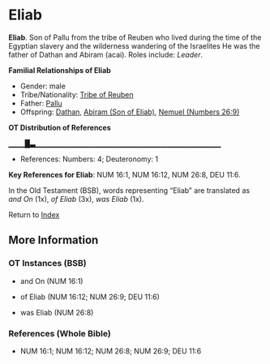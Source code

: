 # Eliab
**Eliab**. 
Son of Pallu from the tribe of Reuben who lived during the time of the Egyptian slavery and the wilderness wandering of the Israelites He was the father of Dathan and Abiram (acai). 
Roles include: 
_Leader_. 




**Familial Relationships of Eliab**


* Gender: male
* Tribe/Nationality: [Tribe of Reuben](../../../groups/md/acai/Reuben.md)
* Father: [Pallu](Pallu.md)
* Offspring: [Dathan](Dathan.md), [Abiram (Son of Eliab)](Abiram.md), [Nemuel (Numbers 26:9)](Nemuel.2.md)


**OT Distribution of References**

▁▁▁█▃▁▁▁▁▁▁▁▁▁▁▁▁▁▁▁▁▁▁▁▁▁▁▁▁▁▁▁▁▁▁▁▁▁▁
* References: Numbers: 4; Deuteronomy: 1



**Key References for Eliab**: 
NUM 16:1, NUM 16:12, NUM 26:8, DEU 11:6. 


In the Old Testament (BSB), words representing “Eliab” are translated as 
*and On* (1x), *of Eliab* (3x), *was Eliab* (1x). 




Return to [Index](00-Index.md)

## More Information

### OT Instances (BSB)

* and On (NUM 16:1)

* of Eliab (NUM 16:12; NUM 26:9; DEU 11:6)

* was Eliab (NUM 26:8)



### References (Whole Bible)

* NUM 16:1; NUM 16:12; NUM 26:8; NUM 26:9; DEU 11:6



